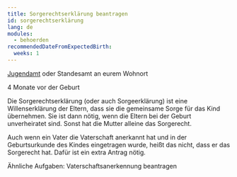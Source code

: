 ```yaml
---
title: Sorgerechtserklärung beantragen
id: sorgerechtserklärung
lang: de
modules:
  - behoerden
recommendedDateFromExpectedBirth:
  weeks: 1
---
```


<todo-extension-panel title="Wo" icon="map-marked-alt">

[Jugendamt](https://familienportal.de/dynamic/action/familienportal/125008/suche) oder Standesamt an eurem Wohnort

</todo-extension-panel>

<todo-extension-panel title="Wann (empfohlen)?" icon="calendar-check">

4 Monate vor der Geburt

</todo-extension-panel>


<todo-extension-panel title="Info" icon="info-circle">

Die Sorgerechtserklärung (oder auch Sorgeerklärung) ist eine Willenserklärung der Eltern, dass sie die gemeinsame Sorge für das Kind übernehmen. Sie ist dann nötig, wenn die Eltern bei der Geburt unverheiratet sind. 
Sonst hat die Mutter alleine das Sorgerecht. 

</todo-extension-panel>


<todo-extension-panel title="Stolperfalle" icon="exclamation">

Auch wenn ein Vater die Vaterschaft anerkannt hat und in der Geburtsurkunde des Kindes eingetragen wurde, heißt das nicht, dass er das Sorgerecht hat. Dafür ist ein extra Antrag nötig.

</todo-extension-panel>


Ähnliche Aufgaben:
<todo-link todo="vaterschaftsanerkennung">Vaterschaftsanerkennung beantragen</todo-link>
